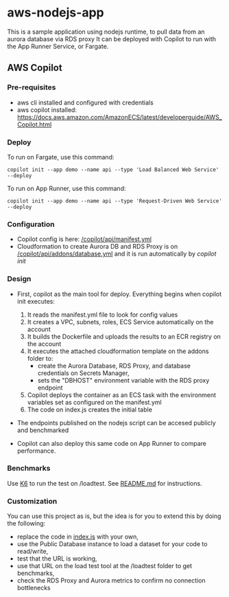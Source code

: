 # aws-nodejs-app

This is a sample application using nodejs runtime, to pull data from an aurora database via RDS proxy
It can be deployed with Copilot to run with the App Runner Service, or Fargate.

## AWS Copilot

### Pre-requisites

- aws cli installed and configured with credentials
- aws copilot installed: <https://docs.aws.amazon.com/AmazonECS/latest/developerguide/AWS_Copilot.html>

### Deploy

To run on Fargate, use this command:

```shell
copilot init --app demo --name api --type 'Load Balanced Web Service' --deploy
```

To run on App Runner, use this command:

```shell
copilot init --app demo --name api --type 'Request-Driven Web Service' --deploy
```

### Configuration

- Copilot config is here: [/copilot/api/manifest.yml](/copilot/api/manifest.yml)
- Cloudformation to create Aurora DB and RDS Proxy is on [/copilot/api/addons/database.yml](/copilot/api/addons/database.yml) and it is run automatically by _copilot init_

### Design

- First, copilot as the main tool for deploy. Everything begins when copilot init executes:
  
  1. It reads the manifest.yml file to look for config values
  2. It creates a VPC, subnets, roles, ECS Service automatically on the account
  3. It builds the Dockerfile and uploads the results to an ECR registry on the account
  4. It executes the attached cloudformation template on the addons folder to:
     - create the Aurora Database, RDS Proxy, and database credentials on Secrets Manager,
     - sets the "DBHOST" environment variable with the RDS proxy endpoint
  5. Copilot deploys the container as an ECS task with the environment variables set as configured on the manifest.yml
  6. The code on index.js creates the initial table

- The endpoints published on the nodejs script can be accesed publicly and benchmarked
- Copilot can also deploy this same code on App Runner to compare performance.

### Benchmarks

Use [K6](https://k6.io/docs/getting-started/running-k6/) to run the test on /loadtest. See [README.md](/loadtest/README.md) for instructions.

### Customization

You can use this project as is, but the idea is for you to extend this by doing the following:

- replace the code in [index.js](index.js) with your own,
- use the Public Database instance to load a dataset for your code to read/write,
- test that the URL is working,
- use that URL on the load test tool at the /loadtest folder to get benchmarks,
- check the RDS Proxy and Aurora metrics to confirm no connection bottlenecks